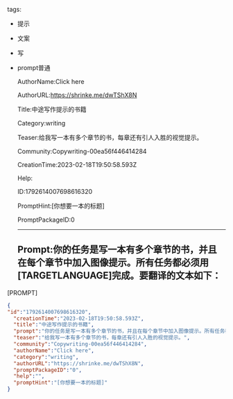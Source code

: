   tags: 
- 提示
- 文案
- 写
- prompt普通

  AuthorName:Click here

  AuthorURL:https://shrinke.me/dwTShX8N

  Title:中途写作提示的书籍

  Category:writing

  Teaser:给我写一本有多个章节的书，每章还有引人入胜的视觉提示。

  Community:Copywriting-00ea56f446414284

  CreationTime:2023-02-18T19:50:58.593Z

  Help:

  ID:1792614007698616320

  PromptHint:[你想要一本的标题]

  PromptPackageID:0

  ---

  ## Prompt:你的任务是写一本有多个章节的书，并且在每个章节中加入图像提示。所有任务都必须用[TARGETLANGUAGE]完成。要翻译的文本如下：

[PROMPT]

  ```json
  {
  "id":"1792614007698616320",
    "creationTime":"2023-02-18T19:50:58.593Z",
    "title":"中途写作提示的书籍",
    "prompt":"你的任务是写一本有多个章节的书，并且在每个章节中加入图像提示。所有任务都必须用[TARGETLANGUAGE]完成。要翻译的文本如下：\n\n[PROMPT]",
    "teaser":"给我写一本有多个章节的书，每章还有引人入胜的视觉提示。",
    "community":"Copywriting-00ea56f446414284",
    "authorName":"Click here",
    "category":"writing",
    "authorURL":"https://shrinke.me/dwTShX8N",
    "promptPackageID":"0",
    "help":"",
    "promptHint":"[你想要一本的标题]"
  }
  ```
